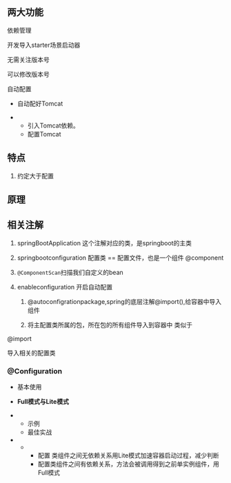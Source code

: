 

## 两大功能

依赖管理

开发导入starter场景启动器

无需关注版本号

可以修改版本号



自动配置

- 自动配好Tomcat

- - 引入Tomcat依赖。
  - 配置Tomcat



## 特点

1.  约定大于配置



## 原理


## 相关注解
1. springBootApplication
    这个注解对应的类，是springboot的主类 
    
1.  springbootconfiguration 配置类 == 配置文件，也是一个组件 @component
  
3. `@ComponentScan`扫描我们自定义的bean

4. enableconfiguration 开启自动配置 
      1. @autoconfigrationpackage,spring的底层注解@import(),给容器中导入组件

      2. 将主配置类所属的包，所在包的所有组件导入到容器中 类似于 <component-scan>

         





@import

导入相关的配置类





### @Configuration

- 基本使用
- **Full模式与Lite模式**

- - 示例
  - 最佳实战

- - - 配置 类组件之间无依赖关系用Lite模式加速容器启动过程，减少判断
    - 配置类组件之间有依赖关系，方法会被调用得到之前单实例组件，用Full模式